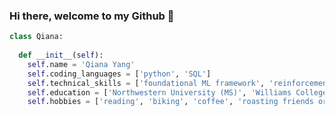 ### Hi there, welcome to my Github 💜

```python
class Qiana:
  
  def __init__(self):
    self.name = 'Qiana Yang'
    self.coding_languages = ['python', 'SQL']
    self.technical_skills = ['foundational ML framework', 'reinforcement learning', 'data architecture design', 'MLOps']
    self.education = ['Northwestern University (MS)', 'Williams College (BA)']
    self.hobbies = ['reading', 'biking', 'coffee', 'roasting friends or being roasted']
```

<!--
**qianyang1997/qianyang1997** is a ✨ _special_ ✨ repository because its `README.md` (this file) appears on your GitHub profile.

Here are some ideas to get you started:

- 🔭 I’m currently working on ...
- 🌱 I’m currently learning ...
- 👯 I’m looking to collaborate on ...
- 🤔 I’m looking for help with ...
- 💬 Ask me about ...
- 📫 How to reach me: ...
- 😄 Pronouns: ...
- ⚡ Fun fact: ...
-->
